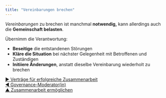 ```yaml
---
title: "Vereinbarungen brechen"
---
```



<dfn data-info="Vereinbarung: Eine (gemeinsam) beschlossene Richtlinie, oder ein Prozess oder Protokoll, um den Wertfluss in der Organisation zu gestalten.">Vereinbarungen</dfn> zu brechen ist manchmal **notwendig,** kann allerdings auch die **Gemeinschaft belasten**.

Übernimm die Verantwortung:

- **Beseitige** die entstandenen Störungen
- **Kläre die Situation** bei nächster Gelegenheit mit Betroffenen und Zuständigen
- **Initiiere Änderungen**, anstatt dieselbe Vereinbarung wiederholt zu brechen

[&#9654; Verträge für erfolgreiche Zusammenarbeit](contract-for-successful-collaboration.html)<br/>[&#9664; Governance-Moderator(in)](governance-facilitator.html)<br/>[&#9650; Zusammenarbeit ermöglichen](enablers-of-collaboration.html)

